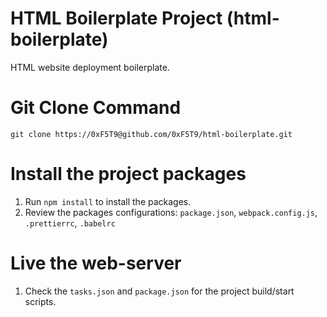#  HTML Boilerplate Project (html-boilerplate)

HTML website deployment boilerplate.

# Git Clone Command

`git clone https://0xF5T9@github.com/0xF5T9/html-boilerplate.git`

# Install the project packages

1. Run `npm install` to install the packages.
2. Review the packages configurations: `package.json`, `webpack.config.js`, `.prettierrc`, `.babelrc`

# Live the web-server

1. Check the `tasks.json` and `package.json` for the project build/start scripts.